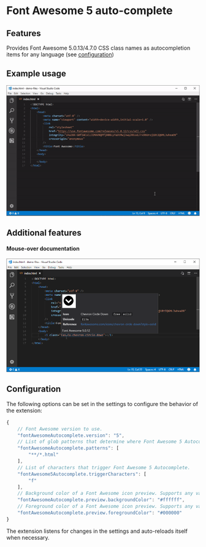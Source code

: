 # Font Awesome 5 auto-complete

## Features
Provides Font Awesome 5.0.13/4.7.0 CSS class names as autocompletion items for any language (see [configuration](#configuration))

## Example usage
![](video/demo-autocomplete.gif)

## Additional features

#### Mouse-over documentation
![](image/demo-hover.png)

## Configuration
The following options can be set in the settings to configure the behavior of the extension:
```javascript
{
    // Font Awesome version to use.
    "fontAwesomeAutocomplete.version": "5",
    // List of glob patterns that determine where Font Awesome 5 Autocomplete will provide suggestions.
    "fontAwesomeAutocomplete.patterns": [
        "**/*.html"
    ],
    // List of characters that trigger Font Awesome 5 Autocomplete.
    "fontAwesome5Autocomplete.triggerCharacters": [
        "f"
    ],
    // Background color of a Font Awesome icon preview. Supports any valid CSS color.
    "fontAwesomeAutocomplete.preview.backgroundColor": "#ffffff",
    // Foreground color of a Font Awesome icon preview. Supports any valid CSS color.
    "fontAwesomeAutocomplete.preview.foregroundColor": "#000000"
}
```
The extension listens for changes in the settings and auto-reloads itself when necessary. 